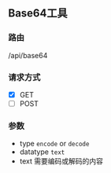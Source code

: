## Base64工具

### 路由

/api/base64

### 请求方式

- [x] GET
- [ ] POST

### 参数

- type `encode` or `decode`
- datatype `text`
- text 需要编码或解码的内容